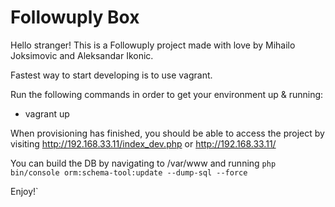 # Followuply Box

Hello stranger! This is a Followuply project made with love by Mihailo Joksimovic and Aleksandar Ikonic.

Fastest way to start developing is to use vagrant.

Run the following commands in order to get your environment up & running:

+ vagrant up

When provisioning has finished, you should be able to access the project by visiting http://192.168.33.11/index_dev.php or http://192.168.33.11/

You can build the DB by navigating to /var/www and running ``php bin/console orm:schema-tool:update --dump-sql --force``

Enjoy!`

